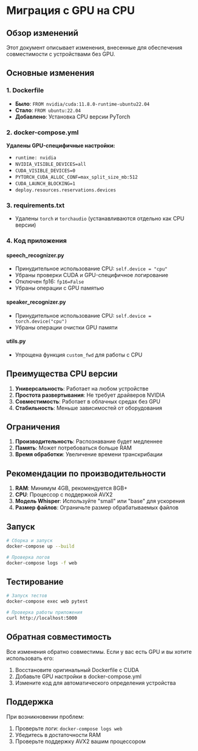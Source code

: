 # Миграция с GPU на CPU

## Обзор изменений

Этот документ описывает изменения, внесенные для обеспечения совместимости с устройствами без GPU.

## Основные изменения

### 1. Dockerfile
- **Было**: `FROM nvidia/cuda:11.8.0-runtime-ubuntu22.04`
- **Стало**: `FROM ubuntu:22.04`
- **Добавлено**: Установка CPU версии PyTorch

### 2. docker-compose.yml
**Удалены GPU-специфичные настройки:**
- `runtime: nvidia`
- `NVIDIA_VISIBLE_DEVICES=all`
- `CUDA_VISIBLE_DEVICES=0`
- `PYTORCH_CUDA_ALLOC_CONF=max_split_size_mb:512`
- `CUDA_LAUNCH_BLOCKING=1`
- `deploy.resources.reservations.devices`

### 3. requirements.txt
- Удалены `torch` и `torchaudio` (устанавливаются отдельно как CPU версии)

### 4. Код приложения

#### speech_recognizer.py
- Принудительное использование CPU: `self.device = "cpu"`
- Убраны проверки CUDA и GPU-специфичное логирование
- Отключен fp16: `fp16=False`
- Убраны операции с GPU памятью

#### speaker_recognizer.py
- Принудительное использование CPU: `self.device = torch.device("cpu")`
- Убраны операции очистки GPU памяти

#### utils.py
- Упрощена функция `custom_fwd` для работы с CPU

## Преимущества CPU версии

1. **Универсальность**: Работает на любом устройстве
2. **Простота развертывания**: Не требует драйверов NVIDIA
3. **Совместимость**: Работает в облачных средах без GPU
4. **Стабильность**: Меньше зависимостей от оборудования

## Ограничения

1. **Производительность**: Распознавание будет медленнее
2. **Память**: Может потребоваться больше RAM
3. **Время обработки**: Увеличение времени транскрибации

## Рекомендации по производительности

1. **RAM**: Минимум 4GB, рекомендуется 8GB+
2. **CPU**: Процессор с поддержкой AVX2
3. **Модель Whisper**: Используйте "small" или "base" для ускорения
4. **Размер файлов**: Ограничьте размер обрабатываемых файлов

## Запуск

```bash
# Сборка и запуск
docker-compose up --build

# Проверка логов
docker-compose logs -f web
```

## Тестирование

```bash
# Запуск тестов
docker-compose exec web pytest

# Проверка работы приложения
curl http://localhost:5000
```

## Обратная совместимость

Все изменения обратно совместимы. Если у вас есть GPU и вы хотите использовать его:

1. Восстановите оригинальный Dockerfile с CUDA
2. Добавьте GPU настройки в docker-compose.yml
3. Измените код для автоматического определения устройства

## Поддержка

При возникновении проблем:
1. Проверьте логи: `docker-compose logs web`
2. Убедитесь в достаточности RAM
3. Проверьте поддержку AVX2 вашим процессором 